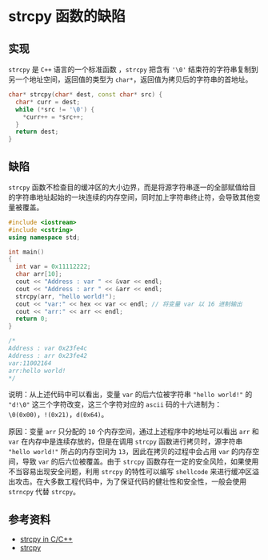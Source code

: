 # strcpy 函数的缺陷

## 实现

`strcpy` 是 `C++` 语言的一个标准函数 ，`strcpy` 把含有 `'\0'` 结束符的字符串复制到另一个地址空间，返回值的类型为 `char*`，返回值为拷贝后的字符串的首地址。

```cpp
char* strcpy(char* dest, const char* src) {
  char* curr = dest;
  while (*src != '\0') {
    *curr++ = *src++;
  }
  return dest;
}
```

## 缺陷

`strcpy` 函数不检查目的缓冲区的大小边界，而是将源字符串逐一的全部赋值给目的字符串地址起始的一块连续的内存空间，同时加上字符串终止符，会导致其他变量被覆盖。

```cpp
#include <iostream>
#include <cstring>
using namespace std;

int main()
{
  int var = 0x11112222;
  char arr[10];
  cout << "Address : var " << &var << endl;
  cout << "Address : arr " << &arr << endl;
  strcpy(arr, "hello world!");
  cout << "var:" << hex << var << endl; // 将变量 var 以 16 进制输出
  cout << "arr:" << arr << endl;
  return 0;
}

/*
Address : var 0x23fe4c
Address : arr 0x23fe42
var:11002164
arr:hello world!
*/
```

说明：从上述代码中可以看出，变量 `var` 的后六位被字符串 `"hello world!"` 的 `"d!\0"` 这三个字符改变，这三个字符对应的 `ascii` 码的十六进制为：`\0(0x00)`，`!(0x21)`，`d(0x64)`。

原因：变量 `arr` 只分配的 `10` 个内存空间，通过上述程序中的地址可以看出 `arr` 和 `var` 在内存中是连续存放的，但是在调用 `strcpy` 函数进行拷贝时，源字符串 `"hello world!"` 所占的内存空间为 `13`，因此在拷贝的过程中会占用 `var` 的内存空间，导致 `var` 的后六位被覆盖。由于 `strcpy` 函数存在一定的安全风险，如果使用不当容易出现安全问题，利用 `strcpy` 的特性可以编写 `shellcode` 来进行缓冲区溢出攻击。在大多数工程代码中，为了保证代码的健壮性和安全性，一般会使用 `strncpy` 代替 `strcpy`。

## 参考资料

- [strcpy in C/C++](https://www.geeksforgeeks.org/strcpy-in-c-cpp/)
- [strcpy](https://cplusplus.com/reference/cstring/strcpy/)
